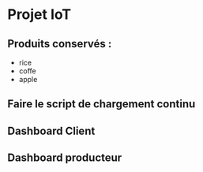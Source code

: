 # Projet IoT

## Produits conservés :
- rice
- coffe
- apple

## Faire le script de chargement continu

## Dashboard Client


## Dashboard producteur
